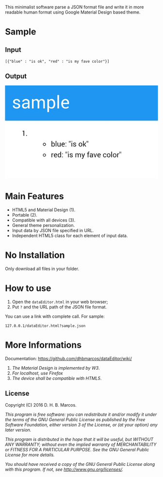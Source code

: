 This minimalist software parse a JSON format file and write it in more readable human format using Google Material Design based theme.

# Sample

## Input
    [{"blue" : "is ok", "red" : "is my fave color"}]
    
## Output
![](https://raw.githubusercontent.com/dhbmarcos/dataEditor/gh-pages/sample1.png)

# Main Features

* HTML5 and Material Design (1).
* Portable (2).
* Compatible with all devices (3).
* General theme personalization.
* Input data by JSON file specified in URL.
* Independent HTML5 class for each element of input data.

# No Installation

Only download all files in your folder.

# How to use

1. Open the `dataEditor.html` in your web browser;
2. Put `?` and the URL path of the JSON file format.

You can use a link with complete call. For sample:

    127.0.0.1/dataEditor.html?sample.json

# More Informations

Documentation: https://github.com/dhbmarcos/dataEditor/wiki/

1. *The Material Design is implemented by W3*.
2. *For localhost, use Firefox*
3. *The device shall be compatible with HTML5*.

## License

Copyright (C) 2016  D. H. B. Marcos.

_This program is free software: you can redistribute it and/or modify_
_it under the terms of the GNU General Public License as published by_
_the Free Software Foundation, either version 3 of the License, or_
_(at your option) any later version._

_This program is distributed in the hope that it will be useful,_
_but WITHOUT ANY WARRANTY; without even the implied warranty of_
_MERCHANTABILITY or FITNESS FOR A PARTICULAR PURPOSE.  See the_
_GNU General Public License for more details._

_You should have received a copy of the GNU General Public License_
_along with this program.  If not, see http://www.gnu.org/licenses/._
